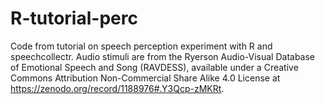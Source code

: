 # R-tutorial-perc
Code from tutorial on speech perception experiment with R and speechcollectr. Audio stimuli are from the Ryerson Audio-Visual Database of Emotional Speech and Song (RAVDESS), available under a Creative Commons Attribution Non-Commercial Share Alike 4.0 License at  https://zenodo.org/record/1188976#.Y3Qcp-zMKRt.

